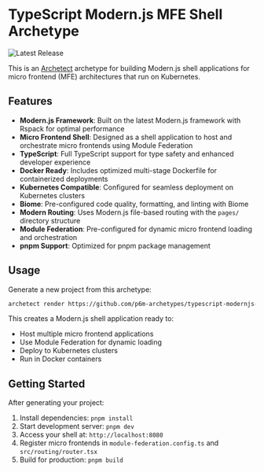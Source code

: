 # TypeScript Modern.js MFE Shell Archetype

![Latest Release](https://img.shields.io/github/v/release/p6m-archetypes/typescript-modernjs-mfe-shell.archetype?style=flat-square&label=Latest%20Release&color=blue)

This is an [Archetect](https://archetect.github.io/) archetype for building Modern.js shell applications for micro frontend (MFE) architectures that run on Kubernetes.

## Features

- **Modern.js Framework**: Built on the latest Modern.js framework with Rspack for optimal performance
- **Micro Frontend Shell**: Designed as a shell application to host and orchestrate micro frontends using Module Federation
- **TypeScript**: Full TypeScript support for type safety and enhanced developer experience
- **Docker Ready**: Includes optimized multi-stage Dockerfile for containerized deployments
- **Kubernetes Compatible**: Configured for seamless deployment on Kubernetes clusters
- **Biome**: Pre-configured code quality, formatting, and linting with Biome
- **Modern Routing**: Uses Modern.js file-based routing with the `pages/` directory structure
- **Module Federation**: Pre-configured for dynamic micro frontend loading and orchestration
- **pnpm Support**: Optimized for pnpm package management

## Usage

Generate a new project from this archetype:

```sh
archetect render https://github.com/p6m-archetypes/typescript-modernjs-mfe-shell.archetype.git#v1
```

This creates a Modern.js shell application ready to:

- Host multiple micro frontend applications
- Use Module Federation for dynamic loading
- Deploy to Kubernetes clusters
- Run in Docker containers

## Getting Started

After generating your project:

1. Install dependencies: `pnpm install`
2. Start development server: `pnpm dev`
3. Access your shell at: `http://localhost:8080`
4. Register micro frontends in `module-federation.config.ts` and `src/routing/router.tsx`
5. Build for production: `pnpm build`
